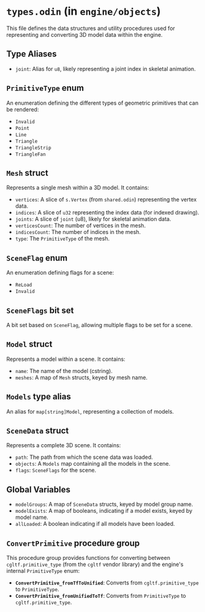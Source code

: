 # `types.odin` (in `engine/objects`)

This file defines the data structures and utility procedures used for representing and converting 3D model data within the engine.

## Type Aliases

-   `joint`: Alias for `u8`, likely representing a joint index in skeletal animation.

## `PrimitiveType` enum

An enumeration defining the different types of geometric primitives that can be rendered:

-   `Invalid`
-   `Point`
-   `Line`
-   `Triangle`
-   `TriangleStrip`
-   `TriangleFan`

## `Mesh` struct

Represents a single mesh within a 3D model. It contains:

-   `vertices`: A slice of `s.Vertex` (from `shared.odin`) representing the vertex data.
-   `indices`: A slice of `u32` representing the index data (for indexed drawing).
-   `joints`: A slice of `joint` (u8), likely for skeletal animation data.
-   `verticesCount`: The number of vertices in the mesh.
-   `indicesCount`: The number of indices in the mesh.
-   `type`: The `PrimitiveType` of the mesh.

## `SceneFlag` enum

An enumeration defining flags for a scene:

-   `ReLoad`
-   `Invalid`

## `SceneFlags` bit set

A bit set based on `SceneFlag`, allowing multiple flags to be set for a scene.

## `Model` struct

Represents a model within a scene. It contains:

-   `name`: The name of the model (cstring).
-   `meshes`: A map of `Mesh` structs, keyed by mesh name.

## `Models` type alias

An alias for `map[string]Model`, representing a collection of models.

## `SceneData` struct

Represents a complete 3D scene. It contains:

-   `path`: The path from which the scene data was loaded.
-   `objects`: A `Models` map containing all the models in the scene.
-   `flags`: `SceneFlags` for the scene.

## Global Variables

-   `modelGroups`: A map of `SceneData` structs, keyed by model group name.
-   `modelExists`: A map of booleans, indicating if a model exists, keyed by model name.
-   `allLoaded`: A boolean indicating if all models have been loaded.

## `ConvertPrimitive` procedure group

This procedure group provides functions for converting between `cgltf.primitive_type` (from the `cgltf` vendor library) and the engine's internal `PrimitiveType` enum:

-   **`ConvertPrimitive_fromTfToUnified`**: Converts from `cgltf.primitive_type` to `PrimitiveType`.
-   **`ConvertPrimitive_fromUnifiedToTf`**: Converts from `PrimitiveType` to `cgltf.primitive_type`.
